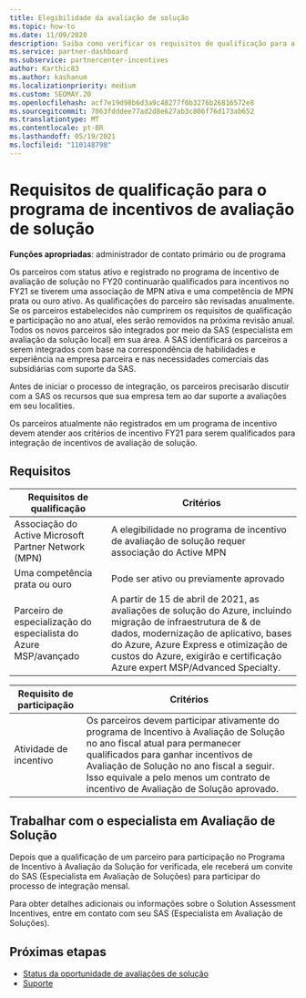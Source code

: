 ```yaml
---
title: Elegibilidade da avaliação de solução
ms.topic: how-to
ms.date: 11/09/2020
description: Saiba como verificar os requisitos de qualificação para a participação no programa de incentivos de avaliação de solução.
ms.service: partner-dashboard
ms.subservice: partnercenter-incentives
author: Karthic83
ms.author: kashanum
ms.localizationpriority: medium
ms.custom: SEOMAY.20
ms.openlocfilehash: acf7e19d98b6d3a9c48277f0b3276b26816572e8
ms.sourcegitcommit: 7063fdddee77ad2d8e627ab3c806f76d173ab652
ms.translationtype: MT
ms.contentlocale: pt-BR
ms.lasthandoff: 05/19/2021
ms.locfileid: "110148798"
---
```

# <a name="eligibility-requirements-for-the-solution-assessment-incentives-program"></a>Requisitos de qualificação para o programa de incentivos de avaliação de solução

**Funções apropriadas**: administrador de contato primário ou de programa

Os parceiros com status ativo e registrado no programa de incentivo de avaliação de solução no FY20 continuarão qualificados para incentivos no FY21 se tiverem uma associação de MPN ativa e uma competência de MPN prata ou ouro ativo. As qualificações do parceiro são revisadas anualmente. Se os parceiros estabelecidos não cumprirem os requisitos de qualificação e participação no ano atual, eles serão removidos na próxima revisão anual. Todos os novos parceiros são integrados por meio da SAS (especialista em avaliação da solução local) em sua área. A SAS identificará os parceiros a serem integrados com base na correspondência de habilidades e experiência na empresa parceira e nas necessidades comerciais das subsidiárias com suporte da SAS.

Antes de iniciar o processo de integração, os parceiros precisarão discutir com a SAS os recursos que sua empresa tem ao dar suporte a avaliações em seu localities.

Os parceiros atualmente não registrados em um programa de incentivo devem atender aos critérios de incentivo FY21 para serem qualificados para integração de incentivos de avaliação de solução.

## <a name="requirements"></a>Requisitos

|**Requisitos de qualificação**|**Critérios**|
|-----------------------|------------------|
|Associação do Active Microsoft Partner Network (MPN)|A elegibilidade no programa de incentivo de avaliação de solução requer associação do Active MPN|
|Uma competência prata ou ouro|Pode ser ativo ou previamente aprovado|
|Parceiro de especialização do especialista do Azure MSP/avançado|A partir de 15 de abril de 2021, as avaliações de solução do Azure, incluindo migração de infraestrutura de & de dados, modernização de aplicativo, bases do Azure, Azure Express e otimização de custos do Azure, exigirão e certificação Azure expert MSP/Advanced Specialty.|

|**Requisito de participação**|**Critérios**|
|-------------------------|-------------------------------------|
|Atividade de incentivo|Os parceiros devem participar ativamente do programa de Incentivo à Avaliação de Solução no ano fiscal atual para permanecer qualificados para ganhar incentivos de Avaliação de Solução no ano fiscal a seguir. Isso equivale a pelo menos um contrato de incentivo de Avaliação de Solução aprovado.|

## <a name="work-with-solution-assessment-specialist"></a>Trabalhar com o especialista em Avaliação de Solução

Depois que a qualificação de um parceiro para participação no Programa de Incentivo à Avaliação da Solução for verificada, ele receberá um convite do SAS (Especialista em Avaliação de Soluções) para participar do processo de integração mensal.

Para obter detalhes adicionais ou informações sobre o Solution Assessment Incentives, entre em contato com seu SAS (Especialista em Avaliação de Soluções).

## <a name="next-steps"></a>Próximas etapas

- [Status da oportunidade de avaliações de solução](chip-solution-assessment.md)
- [Suporte](report-problems-with-partner-center.md)









